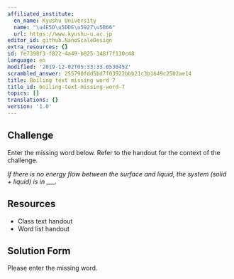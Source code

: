 ```yaml
---
affiliated_institute:
  en_name: Kyushu University
  name: "\u4E5D\u5DDE\u5927\u5B66"
  url: https://www.kyushu-u.ac.jp
editor_id: github.NanoScaleDesign
extra_resources: {}
id: fe7398f3-f822-4a49-b825-348f7f130c48
language: en
modified: '2019-12-02T05:33:33.053045Z'
scrambled_answer: 255790fdd5bd7f03922bbb21c3b1649c2502ae14
title: Boiling text missing word 7
title_id: boiling-text-missing-word-7
topics: []
translations: {}
version: '1.0'
---
```


## Challenge
Enter the missing word below. Refer to the handout for the context of the challenge.

*If there is no energy flow between the surface and liquid, the system (solid + liquid) is in ___.*


## Resources
- Class text handout
- Word list handout


## Solution Form
Please enter the missing word.
